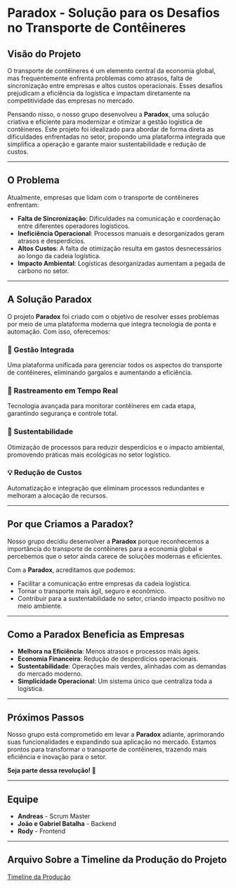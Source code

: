 # Paradox - Solução para os Desafios no Transporte de Contêineres  

## Visão do Projeto  
O transporte de contêineres é um elemento central da economia global, mas frequentemente enfrenta problemas como atrasos, falta de sincronização entre empresas e altos custos operacionais. Esses desafios prejudicam a eficiência da logística e impactam diretamente na competitividade das empresas no mercado.  

Pensando nisso, o nosso grupo desenvolveu a **Paradox**, uma solução criativa e eficiente para modernizar e otimizar a gestão logística de contêineres. Este projeto foi idealizado para abordar de forma direta as dificuldades enfrentadas no setor, propondo uma plataforma integrada que simplifica a operação e garante maior sustentabilidade e redução de custos.  

---

## O Problema  
Atualmente, empresas que lidam com o transporte de contêineres enfrentam:  
- **Falta de Sincronização**: Dificuldades na comunicação e coordenação entre diferentes operadores logísticos.  
- **Ineficiência Operacional**: Processos manuais e desorganizados geram atrasos e desperdícios.  
- **Altos Custos**: A falta de otimização resulta em gastos desnecessários ao longo da cadeia logística.  
- **Impacto Ambiental**: Logísticas desorganizadas aumentam a pegada de carbono no setor.  

---

## A Solução Paradox  
O projeto **Paradox** foi criado com o objetivo de resolver esses problemas por meio de uma plataforma moderna que integra tecnologia de ponta e automação. Com isso, oferecemos:  

### 🌟 Gestão Integrada  
Uma plataforma unificada para gerenciar todos os aspectos do transporte de contêineres, eliminando gargalos e aumentando a eficiência.  

### 🚚 Rastreamento em Tempo Real  
Tecnologia avançada para monitorar contêineres em cada etapa, garantindo segurança e controle total.  

### 🌱 Sustentabilidade  
Otimização de processos para reduzir desperdícios e o impacto ambiental, promovendo práticas mais ecológicas no setor logístico.  

### 💡 Redução de Custos  
Automatização e integração que eliminam processos redundantes e melhoram a alocação de recursos.  

---

## Por que Criamos a Paradox?  
Nosso grupo decidiu desenvolver a **Paradox** porque reconhecemos a importância do transporte de contêineres para a economia global e percebemos que o setor ainda carece de soluções modernas e eficientes.  

Com a **Paradox**, acreditamos que podemos:  
- Facilitar a comunicação entre empresas da cadeia logística.  
- Tornar o transporte mais ágil, seguro e econômico.  
- Contribuir para a sustentabilidade no setor, criando impacto positivo no meio ambiente.  

---

## Como a Paradox Beneficia as Empresas  
- **Melhora na Eficiência**: Menos atrasos e processos mais ágeis.  
- **Economia Financeira**: Redução de desperdícios operacionais.  
- **Sustentabilidade**: Operações mais verdes, alinhadas com as demandas do mercado moderno.  
- **Simplicidade Operacional**: Um sistema único que centraliza toda a logística.  

---

## Próximos Passos  
Nosso grupo está comprometido em levar a **Paradox** adiante, aprimorando suas funcionalidades e expandindo sua aplicação no mercado. Estamos prontos para transformar o transporte de contêineres, trazendo mais eficiência e inovação para o setor.  

**Seja parte dessa revolução! 🚢**  

---

## Equipe  
- **Andreas** - Scrum Master  
- **João e Gabriel Batalha** - Backend  
- **Rody** - Frontend

---

## Arquivo Sobre a Timeline da Produção do Projeto
[Timeline da Produção](https://github.com/user-attachments/files/17891853/Timeline.da.Producao.pdf)

